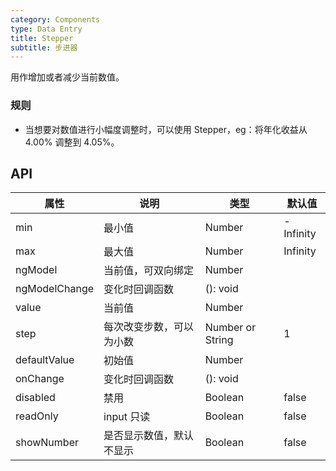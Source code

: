 ```yaml
---
category: Components
type: Data Entry
title: Stepper
subtitle: 步进器
---
```


用作增加或者减少当前数值。

### 规则
- 当想要对数值进行小幅度调整时，可以使用 Stepper，eg：将年化收益从 4.00% 调整到 4.05%。

## API

属性 | 说明 | 类型 | 默认值
----|-----|------|------
| min     | 最小值   | Number | -Infinity        |
| max     | 最大值       | Number      | Infinity           |
| ngModel     | 当前值，可双向绑定  | Number      |   <span> </span>    |
| ngModelChange     | 变化时回调函数      | (): void      |  <span> </span>    |
| value     | 当前值       | Number      |   <span> </span>    |
| step     | 每次改变步数，可以为小数  | Number or String      |  1      |
| defaultValue     | 初始值       | Number      |    <span> </span>   |
| onChange     | 变化时回调函数      | (): void      |  <span> </span>    |
| disabled     | 禁用       | Boolean      |      false      |
| readOnly     | input 只读       | Boolean      |      false      |
| showNumber   | 是否显示数值，默认不显示  | Boolean      |      false      |
